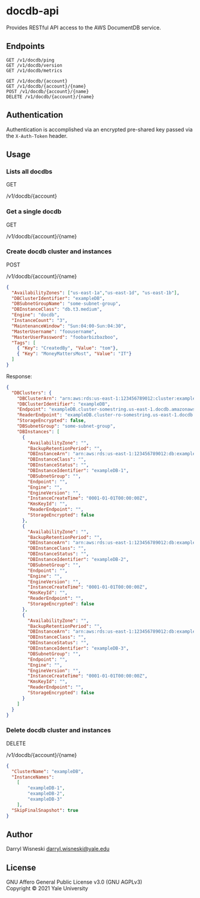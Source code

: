 # docdb-api

Provides RESTful API access to the AWS DocumentDB service.

## Endpoints

```
GET /v1/docdb/ping
GET /v1/docdb/version
GET /v1/docdb/metrics

GET /v1/docdb/{account}
GET /v1/docdb/{account}/{name}
POST /v1/docdb/{account}/{name}
DELETE /v1/docdb/{account}/{name}
```

## Authentication

Authentication is accomplished via an encrypted pre-shared key passed via the `X-Auth-Token` header.

## Usage

### Lists all docdbs

GET

/v1/docdb/{account}

### Get a single docdb

GET

/v1/docdb/{account}/{name}


### Create docdb cluster and instances

POST

/v1/docdb/{account}/{name}

```JSON
{
  "AvailabilityZones": ["us-east-1a","us-east-1d", "us-east-1b"],
  "DBClusterIdentifier": "exampleDB",
  "DBSubnetGroupName": "some-subnet-group",
  "DBInstanceClass": "db.t3.medium",
  "Engine": "docdb",
  "InstanceCount": "3",
  "MaintenanceWindow": "Sun:04:00-Sun:04:30",
  "MasterUsername": "foousername",
  "MasterUserPassword": "foobarbizbazboo",
  "Tags": [
    { "Key": "CreatedBy", "Value": "tom"},
    { "Key": "MoneyMattersMost", "Value": "IT"}
  ]
}
```

Response:

```JSON
{
  "DBClusters": {
    "DBClusterArn": "arn:aws:rds:us-east-1:123456789012:cluster:exampleDB",
    "DBClusterIdentifier": "exampleDB",
    "Endpoint": "exampleDB.cluster-somestring.us-east-1.docdb.amazonaws.com",
    "ReaderEndpoint": "exampleDB.cluster-ro-somestring.us-east-1.docdb.amazonaws.com",
    "StorageEncrypted": false,
    "DBSubnetGroup": "some-subnet-group",
    "DBInstances": [
      {
        "AvailabilityZone": "",
        "BackupRetentionPeriod": "",
        "DBInstanceArn": "arn:aws:rds:us-east-1:123456789012:db:exampleDB-1",
        "DBInstanceClass": "",
        "DBInstanceStatus": "",
        "DBInstanceIdentifier": "exampleDB-1",
        "DBSubnetGroup": "",
        "Endpoint": "",
        "Engine": "",
        "EngineVersion": "",
        "InstanceCreateTime": "0001-01-01T00:00:00Z",
        "KmsKeyId": "",
        "ReaderEndpoint": "",
        "StorageEncrypted": false
      },
      {
        "AvailabilityZone": "",
        "BackupRetentionPeriod": "",
        "DBInstanceArn": "arn:aws:rds:us-east-1:123456789012:db:exampleDB-2",
        "DBInstanceClass": "",
        "DBInstanceStatus": "",
        "DBInstanceIdentifier": "exampleDB-2",
        "DBSubnetGroup": "",
        "Endpoint": "",
        "Engine": "",
        "EngineVersion": "",
        "InstanceCreateTime": "0001-01-01T00:00:00Z",
        "KmsKeyId": "",
        "ReaderEndpoint": "",
        "StorageEncrypted": false
      },
      {
        "AvailabilityZone": "",
        "BackupRetentionPeriod": "",
        "DBInstanceArn": "arn:aws:rds:us-east-1:123456789012:db:exampleDB-3",
        "DBInstanceClass": "",
        "DBInstanceStatus": "",
        "DBInstanceIdentifier": "exampleDB-3",
        "DBSubnetGroup": "",
        "Endpoint": "",
        "Engine": "",
        "EngineVersion": "",
        "InstanceCreateTime": "0001-01-01T00:00:00Z",
        "KmsKeyId": "",
        "ReaderEndpoint": "",
        "StorageEncrypted": false
      }
    ]
  }
}

```

### Delete docdb cluster and instances

DELETE

/v1/docdb/{account}/{name}

```JSON
{
  "ClusterName": "exampleDB",
  "InstanceNames":
    [
        "exampleDB-1",
        "exampleDB-2",
        "exampleDB-3"
    ],
  "SkipFinalSnapshot": true
}
```

## Author

Darryl Wisneski <darryl.wisneski@yale.edu>

## License

GNU Affero General Public License v3.0 (GNU AGPLv3)  
Copyright © 2021 Yale University
